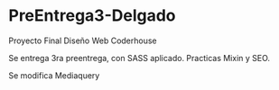 # PreEntrega3-Delgado
Proyecto Final Diseño Web Coderhouse

Se entrega 3ra preentrega, con SASS aplicado.
Practicas Mixin y SEO.

Se modifica Mediaquery


